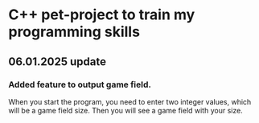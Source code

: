 # C++ pet-project to train my programming skills

## 06.01.2025 update
### Added feature to output game field.
When you start the program, you need to enter two integer values, which will be a game field size.
Then you will see a game field with your size.